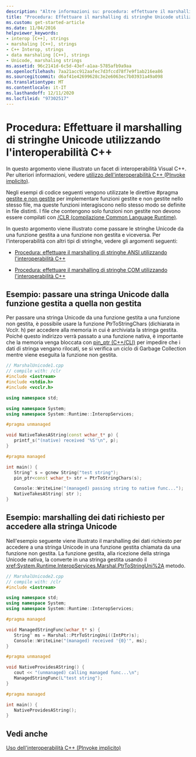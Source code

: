```yaml
---
description: "Altre informazioni su: procedura: effettuare il marshalling di stringhe Unicode usando l'interoperabilità C++"
title: "Procedura: Effettuare il marshalling di stringhe Unicode utilizzando l'interoperabilità C++"
ms.custom: get-started-article
ms.date: 11/04/2016
helpviewer_keywords:
- interop [C++], strings
- marshaling [C++], strings
- C++ Interop, strings
- data marshaling [C++], strings
- Unicode, marshaling strings
ms.assetid: 96c2141d-6c5d-43ef-a1aa-5785afb9a9aa
ms.openlocfilehash: 7aa21acc912aafec7d3fccd78f7e9f1ab216ea86
ms.sourcegitcommit: d6af41e42699628c3e2e6063ec7b03931a49a098
ms.translationtype: MT
ms.contentlocale: it-IT
ms.lasthandoff: 12/11/2020
ms.locfileid: "97302517"
---
```

# <a name="how-to-marshal-unicode-strings-using-c-interop"></a>Procedura: Effettuare il marshalling di stringhe Unicode utilizzando l'interoperabilità C++

In questo argomento viene illustrato un facet di interoperabilità Visual C++. Per ulteriori informazioni, vedere [utilizzo dell'interoperabilità C++ (PInvoke implicito)](../dotnet/using-cpp-interop-implicit-pinvoke.md).

Negli esempi di codice seguenti vengono utilizzate le direttive #pragma [gestite e non gestite](../preprocessor/managed-unmanaged.md) per implementare funzioni gestite e non gestite nello stesso file, ma queste funzioni interagiscono nello stesso modo se definite in file distinti. I file che contengono solo funzioni non gestite non devono essere compilati con [/CLR (compilazione Common Language Runtime)](../build/reference/clr-common-language-runtime-compilation.md).

In questo argomento viene illustrato come passare le stringhe Unicode da una funzione gestita a una funzione non gestita e viceversa. Per l'interoperabilità con altri tipi di stringhe, vedere gli argomenti seguenti:

- [Procedura: effettuare il marshalling di stringhe ANSI utilizzando l'interoperabilità C++](../dotnet/how-to-marshal-ansi-strings-using-cpp-interop.md)

- [Procedura: effettuare il marshalling di stringhe COM utilizzando l'interoperabilità C++](../dotnet/how-to-marshal-com-strings-using-cpp-interop.md)

## <a name="example-pass-unicode-string-from-managed-to-unmanaged-function"></a>Esempio: passare una stringa Unicode dalla funzione gestita a quella non gestita

Per passare una stringa Unicode da una funzione gestita a una funzione non gestita, è possibile usare la funzione PtrToStringChars (dichiarata in Vcclr. h) per accedere alla memoria in cui è archiviata la stringa gestita. Poiché questo indirizzo verrà passato a una funzione nativa, è importante che la memoria venga bloccata con [pin_ptr (C++/CLI)](../extensions/pin-ptr-cpp-cli.md) per impedire che i dati di stringa vengano rilocati, se si verifica un ciclo di Garbage Collection mentre viene eseguita la funzione non gestita.

```cpp
// MarshalUnicode1.cpp
// compile with: /clr
#include <iostream>
#include <stdio.h>
#include <vcclr.h>

using namespace std;

using namespace System;
using namespace System::Runtime::InteropServices;

#pragma unmanaged

void NativeTakesAString(const wchar_t* p) {
   printf_s("(native) received '%S'\n", p);
}

#pragma managed

int main() {
   String^ s = gcnew String("test string");
   pin_ptr<const wchar_t> str = PtrToStringChars(s);

   Console::WriteLine("(managed) passing string to native func...");
   NativeTakesAString( str );
}
```

## <a name="example-data-marshaling-required-to-access-unicode-string"></a>Esempio: marshalling dei dati richiesto per accedere alla stringa Unicode

Nell'esempio seguente viene illustrato il marshalling dei dati richiesto per accedere a una stringa Unicode in una funzione gestita chiamata da una funzione non gestita. La funzione gestita, alla ricezione della stringa Unicode nativa, la converte in una stringa gestita usando il <xref:System.Runtime.InteropServices.Marshal.PtrToStringUni%2A> metodo.

```cpp
// MarshalUnicode2.cpp
// compile with: /clr
#include <iostream>

using namespace std;
using namespace System;
using namespace System::Runtime::InteropServices;

#pragma managed

void ManagedStringFunc(wchar_t* s) {
   String^ ms = Marshal::PtrToStringUni((IntPtr)s);
   Console::WriteLine("(managed) received '{0}'", ms);
}

#pragma unmanaged

void NativeProvidesAString() {
   cout << "(unmanaged) calling managed func...\n";
   ManagedStringFunc(L"test string");
}

#pragma managed

int main() {
   NativeProvidesAString();
}
```

## <a name="see-also"></a>Vedi anche

[Uso dell'interoperabilità C++ (PInvoke implicito)](../dotnet/using-cpp-interop-implicit-pinvoke.md)
